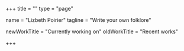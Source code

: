 +++
title = ""
type = "page"

name = "Lizbeth Poirier"
tagline = "Write your own folklore"

newWorkTitle = "Currently working on"
oldWorkTitle = "Recent works"

+++
